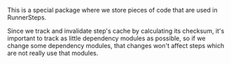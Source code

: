 This is a special package where we store pieces of code that are used in RunnerSteps. 

Since we track and invalidate step's cache by calculating its 
checksum, it's important to track as little dependency modules as possible,
so if we change some dependency modules, that changes won't affect steps which 
are not really use that modules.